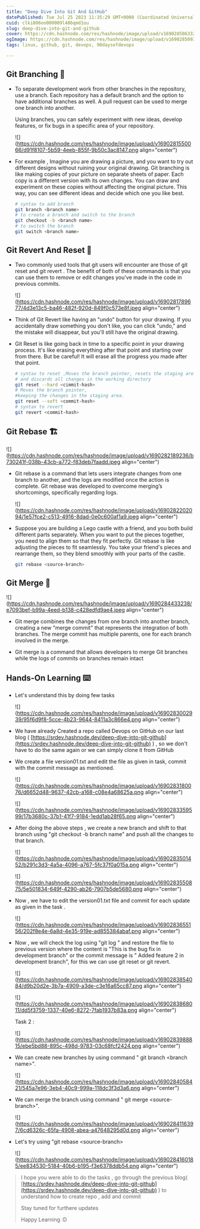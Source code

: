 ```yaml
---
title: "Deep Dive Into Git And GitHub"
datePublished: Tue Jul 25 2023 11:35:29 GMT+0000 (Coordinated Universal Time)
cuid: clki806oo000009l486qmd1ou
slug: deep-dive-into-git-and-github
cover: https://cdn.hashnode.com/res/hashnode/image/upload/v1690285063320/d456335c-fbd2-4b18-8281-bf67521022d7.png
ogImage: https://cdn.hashnode.com/res/hashnode/image/upload/v1690285093688/50ea74a1-0efc-44e1-b83e-aa1cd84f8000.png
tags: linux, github, git, devops, 90daysofdevops

---
```


## Git Branching 🌿

* To separate development work from other branches in the repository, use a branch. Each repository has a default branch and the option to have additional branches as well. A pull request can be used to merge one branch into another.
    
    Using branches, you can safely experiment with new ideas, develop features, or fix bugs in a specific area of your repository.
    
    ![](https://cdn.hashnode.com/res/hashnode/image/upload/v1690281550066/d91f8107-5b59-4eeb-855f-9b50c3ac8147.png align="center")
    
* For example , Imagine you are drawing a picture, and you want to try out different designs without ruining your original drawing. Git branching is like making copies of your picture on separate sheets of paper. Each copy is a different version with its own changes. You can draw and experiment on these copies without affecting the original picture. This way, you can see different ideas and decide which one you like best.
    
    ```bash
    # syntax to add branch 
    git branch <branch name>
    # to create a branch and switch to the branch
    git checkout -b <branch name>
    # to switch the branch
    git switch <branch name>
    ```
    

## Git Revert And Reset 🔀

* Two commonly used tools that git users will encounter are those of git reset and git revert . The benefit of both of these commands is that you can use them to remove or edit changes you’ve made in the code in previous commits.
    
    ![](https://cdn.hashnode.com/res/hashnode/image/upload/v1690281789677/4d3e13c5-ba46-482f-920d-849f0c573e8f.jpeg align="center")
    
* Think of Git Revert like having an "undo" button for your drawing. If you accidentally draw something you don't like, you can click "undo," and the mistake will disappear, but you'll still have the original drawing.
    
* Git Reset is like going back in time to a specific point in your drawing process. It's like erasing everything after that point and starting over from there. But be careful! It will erase all the progress you made after that point.
    
    ```bash
    # syntax to reset ,Moves the branch pointer, resets the staging area, 
    # and discards all changes in the working directory 
    git reset --hard <cimmit-hash>
    # Moves the branch pointer, 
    #keeping the changes in the staging area.
    git reset --soft <commit-hash>
    # syntax to revert
    git revert <commit-hash>
    ```
    

## Git Rebase 🏗️

![](https://cdn.hashnode.com/res/hashnode/image/upload/v1690282189236/b730241f-038b-43cb-a772-f83deb7faadd.jpeg align="center")

* Git rebase is a command that lets users integrate changes from one branch to another, and the logs are modified once the action is complete. Git rebase was developed to overcome merging’s shortcomings, specifically regarding logs.
    
    ![](https://cdn.hashnode.com/res/hashnode/image/upload/v1690282202094/1e57fce2-c513-4916-8dad-0e0c600af1a9.jpeg align="center")
    
* Suppose you are building a Lego castle with a friend, and you both build different parts separately. When you want to put the pieces together, you need to align them so that they fit perfectly. Git rebase is like adjusting the pieces to fit seamlessly. You take your friend's pieces and rearrange them, so they blend smoothly with your parts of the castle.
    
    ```bash
    git rebase <source-branch>
    ```
    

## Git Merge 🤖

![](https://cdn.hashnode.com/res/hashnode/image/upload/v1690284433238/e7093bef-b99a-4eed-b138-c428edfd9ae4.jpeg align="center")

* Git merge combines the changes from one branch into another branch, creating a new "merge commit" that represents the integration of both branches. The merge commit has multiple parents, one for each branch involved in the merge.
    
* Git merge is a command that allows developers to merge Git branches while the logs of commits on branches remain intact
    

## Hands-On Learning ⌨️

* Let's understand this by doing few tasks
    
    ![](https://cdn.hashnode.com/res/hashnode/image/upload/v1690283002939/95f6d9f8-5cce-4b23-9644-8411a3c866e4.png align="center")
    
* We have already Created a repo called Devops on GitHub on our last blog ( [https://srdev.hashnode.dev/deep-dive-into-git-github](https://srdev.hashnode.dev/deep-dive-into-git-github) ) , so we don't have to do the same again or we can simply clone it from GitHub
    
* We create a file version01.txt and edit the file as given in task, commit with the commit message as mentioned.
    
    ![](https://cdn.hashnode.com/res/hashnode/image/upload/v1690283180076/d6652d48-9637-42cb-a168-c08e4a68625a.png align="center")
    
    ![](https://cdn.hashnode.com/res/hashnode/image/upload/v1690283359599/17b3680c-37b1-41f7-9184-1edd1ab28f65.png align="center")
    
* After doing the above steps , we create a new branch and shift to that branch using "git checkout -b branch name" and push all the changes to that branch.
    
    ![](https://cdn.hashnode.com/res/hashnode/image/upload/v1690283501452/b291c3d3-4a5a-4096-a767-5fc37f0a015a.png align="center")
    
    ![](https://cdn.hashnode.com/res/hashnode/image/upload/v1690283550875/5e501834-649f-4290-ab26-7907b5de5680.png align="center")
    
* Now , we have to edit the version01.txt file and commit for each update as given in the task .
    
    ![](https://cdn.hashnode.com/res/hashnode/image/upload/v1690283655156/202f8e4e-6a8d-4e35-919e-ad855384abaf.png align="center")
    
* Now , we will check the log using "git log " and restore the file to previous version where the content is "This is the bug fix in development branch" or the commit message is " Added feature 2 in development branch", for this we can use git reset or git revert.
    
    ![](https://cdn.hashnode.com/res/hashnode/image/upload/v1690283854084/d9b20d2e-3b7a-4909-a3de-c3e16a65cc87.png align="center")
    
    ![](https://cdn.hashnode.com/res/hashnode/image/upload/v1690283868011/dd5f3759-1337-40e6-8272-7fab1937b83a.png align="center")
    
    Task 2 :
    
    ![](https://cdn.hashnode.com/res/hashnode/image/upload/v1690283988815/ebe5bd88-895c-498d-9783-03c68fcf2424.png align="center")
    
* We can create new branches by using command " git branch &lt;branch name&gt;".
    
    ![](https://cdn.hashnode.com/res/hashnode/image/upload/v1690284058421/545a7e96-3eb4-40c9-999a-118dc3f3d3a6.png align="center")
    
* We can merge the branch using command " git merge &lt;source-branch&gt;".
    
    ![](https://cdn.hashnode.com/res/hashnode/image/upload/v1690284116397/6cd6326c-65fa-4908-abea-a47648295d0d.png align="center")
    
* Let's try using "git rebase &lt;source-branch&gt;
    
    ![](https://cdn.hashnode.com/res/hashnode/image/upload/v1690284160185/ee834530-5184-40b6-b195-f3e6378ddb54.png align="center")
    

> I hope you were able to do the tasks , go through the previous blog( [https://srdev.hashnode.dev/deep-dive-into-git-github](https://srdev.hashnode.dev/deep-dive-into-git-github) ) to understand how to create repo , add and commit
> 
> Stay tuned for furthere updates
> 
> Happy Learning :D